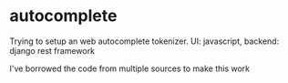 # autocomplete
Trying to setup an web autocomplete tokenizer. UI: javascript, backend: django rest framework

I've borrowed the code from multiple sources to make this work
